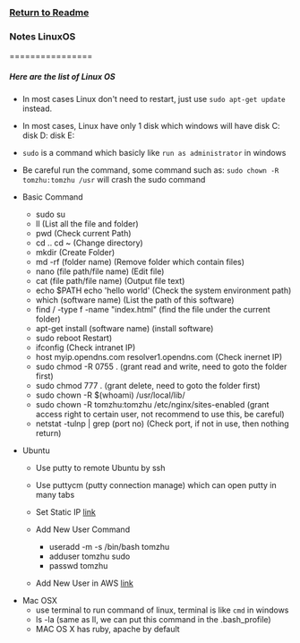 ### [Return to Readme](../README.md#linuxos)
### Notes LinuxOS
================
##### Here are the list of Linux OS

* In most cases Linux don't need to restart, just use `sudo apt-get update` instead.
* In most cases, Linux have only 1 disk which windows will have disk C: disk D: disk E:
* `sudo` is a command which basicly like `run as administrator` in windows
* Be careful run the command, some command such as: `sudo chown -R tomzhu:tomzhu /usr` will crash the sudo command

* Basic Command
	* sudo su
	* ll 								(List all the file and folder)
	* pwd								(Check current Path)
	* cd .. cd ~						(Change directory)
	* mkdir								(Create Folder)
	* md -rf (folder name)				(Remove folder which contain files)
	* nano (file path/file name)		(Edit file)
	* cat (file path/file name)			(Output file text)
	* echo $PATH echo 'hello world'		(Check the system environment path)
	* which (software name)				(List the path of this software)
	* find / -type f -name "index.html"	(find the file under the current folder)
	* apt-get install (software name)	(install software)
	* sudo reboot						Restart)
	* ifconfig							(Check intranet IP)
	* host myip.opendns.com resolver1.opendns.com (Check inernet IP)
	* sudo chmod -R 0755 .				(grant read and write, need to goto the folder first)
	* sudo chmod 777 .					(grant delete, need to goto the folder first)
	* sudo chown -R $(whoami) /usr/local/lib/
	* sudo chown -R tomzhu:tomzhu /etc/nginx/sites-enabled	(grant access right to certain user, not recommend to use this, be careful)
	* netstat -tulnp | grep (port no)	(Check port, if not in use, then nothing return)

<a name="ubuntu"/>

* Ubuntu
	* Use putty to remote Ubuntu by ssh
	* Use puttycm (putty connection manage) which can open putty in many tabs
	* Set Static IP [link](http://www.howtogeek.com/howto/ubuntu/change-ubuntu-server-from-dhcp-to-a-static-ip-address/)
	* Add New User Command
		* useradd -m -s /bin/bash tomzhu
		* adduser tomzhu sudo
		* passwd tomzhu

	* Add New User in AWS [link](http://www.brianlinkletter.com/how-to-set-up-a-new-userid-on-your-amazon-aws-server-instance/) 

<a name="osx"/>

* Mac OSX
	* use terminal to run command of linux, terminal is like `cmd` in windows
	* ls -la (same as ll, we can put this command in the .bash_profile)
	* MAC OS X has ruby, apache by default